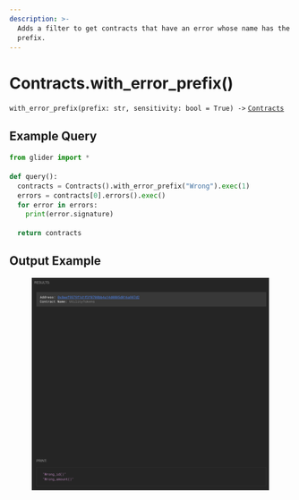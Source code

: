 ```yaml
---
description: >-
  Adds a filter to get contracts that have an error whose name has the given
  prefix.
---
```


# Contracts.with\_error\_prefix()

`with_error_prefix(prefix: str, sensitivity: bool = True) ->` [`Contracts`](./)

## Example Query

```python
from glider import *

def query():
  contracts = Contracts().with_error_prefix("Wrong").exec(1)
  errors = contracts[0].errors().exec()
  for error in errors:
    print(error.signature)

  return contracts
```

## Output Example

<figure><img src="../../.gitbook/assets/image (1) (1) (1) (1) (1) (1) (1) (1) (1) (1) (1) (1).png" alt=""><figcaption></figcaption></figure>

